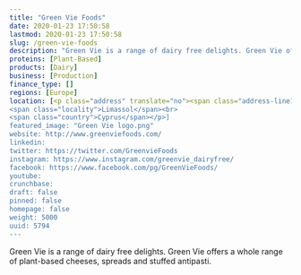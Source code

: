 ```yaml
---
title: "Green Vie Foods"
date: 2020-01-23 17:50:58
lastmod: 2020-01-23 17:50:58
slug: /green-vie-foods
description: "Green Vie is a range of dairy free delights. Green Vie offers a whole range of plant-based cheeses, spreads and stuffed antipasti."
proteins: [Plant-Based]
products: [Dairy]
business: [Production]
finance_type: []
regions: [Europe]
location: [<p class="address" translate="no"><span class="address-line1">Georgiou 'A</span><br>
<span class="locality">Limassol</span><br>
<span class="country">Cyprus</span></p>]
featured_image: "Green Vie logo.png"
website: http://www.greenviefoods.com/
linkedin: 
twitter: https://twitter.com/GreenvieFoods
instagram: https://www.instagram.com/greenvie_dairyfree/
facebook: https://www.facebook.com/pg/GreenVieFoods/
youtube: 
crunchbase: 
draft: false
pinned: false
homepage: false
weight: 5000
uuid: 5794
---
```

Green Vie is a range of dairy free delights. Green Vie offers a whole range of plant-based cheeses, spreads and stuffed antipasti.
